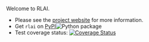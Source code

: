 Welcome to RLAI.

* Please see the [project website](https://matthewgerber.github.io/rlai/) for more information. 
* Get `rlai` on [PyPI](https://pypi.org/project/rlai/)![Python package](https://github.com/MatthewGerber/rlai/workflows/Python%20package/badge.svg)
* Test coverage status:  [![Coverage Status](https://coveralls.io/repos/github/MatthewGerber/rlai/badge.svg?branch=master)](https://coveralls.io/github/MatthewGerber/rlai?branch=master)
